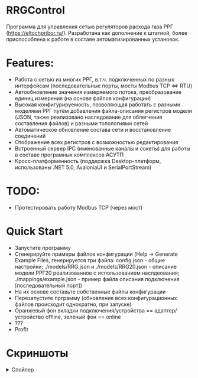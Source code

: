 # RRGControl

Программа для управления сетью регуляторов расхода газа РРГ (https://eltochpribor.ru/).
Разработана как дополнение к штатной, более приспособлена к работе в составе автоматизированных установок.

# Features:
 - Работа с сетью из многих РРГ, в.т.ч. подключенных по разных интерфейсам (последовательные порты, мосты Modbus TCP <=> RTU)
 - Автообновление значения измеряемого потока, преобразование единиц измерения (на основе файлов конфигурации)
 - Высокая конфигурируемость, позволяющая работать с разными моделями РРГ путём добавления файла-описания регистров модели (JSON, также реализовано наследование для облегчения составления файлов) и разными топологиями сетей
 - Автоматическое обновление состава сети и восстановление соединений
 - Отображение всех регистров с возможностью редактирования
 - Встроенный сервер IPC (именованные каналы и сокеты) для работы в составе програмных комплексов АСУТП
 - Кросс-платформенность (поддержка Desktop-платформ, использованы .NET 5.0, AvaloniaUI и SerialPortStream)

# TODO:
 - Протестировать работу Modbus TCP (через мост)

# Quick Start
 - Запустите программу
 - Сгенерируйте примеры файлов конфигурации (Help -> Generate Example Files, 
генерируется три файла: config.json - общие настройки; ./models/RRG.json и ./models/RRG20.json - описание модели РРГ20 реализованное с использованием наслдеования; ./mappings/example.json - пример файла описания подключения \[последовательный порт\])
 - На их основе составьте собственные файлы конфигурации
 - Перезапустите прграмму (обновление всех конфигурационных файлов происходит однократно, при запуске)
 - Оранжевый фон вкладки подключения/устройства == адаптер/устройство offline, зелёный фон == online
 - ???
 - Profit

# Скриншоты
<details>
 <summary>Спойлер</summary>
 
![image](https://user-images.githubusercontent.com/41666738/192648494-8e0ef077-0e4c-4a69-8bd5-b826bfca02bb.png)
 
</details>
